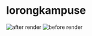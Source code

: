 # lorongkampuse
![after render](https://github.com/Agra27/lorongkampuse/assets/135080285/7b3732ad-8c33-400d-a12d-132988a8fad7)
![before render](https://github.com/Agra27/lorongkampuse/assets/135080285/be7622bd-2d59-4b20-bcc3-2533d0833db2)
